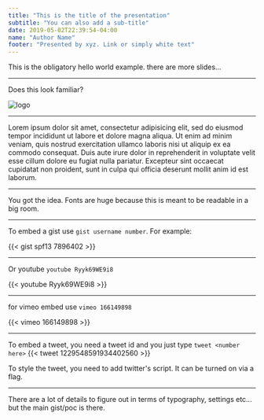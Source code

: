 ```yaml
---
title: "This is the title of the presentation"
subtitle: "You can also add a sub-title"
date: 2019-05-02T22:39:54-04:00
name: "Author Name"
footer: "Presented by xyz. Link or simply white text"
---
```


This is the obligatory hello world example. there are more slides...

---

Does this look familiar?  

![logo](presentation/hello-world/logo.jpg)

---
Lorem ipsum dolor sit amet, consectetur adipisicing elit, sed do eiusmod tempor incididunt ut labore et dolore magna aliqua. Ut enim ad minim veniam, quis nostrud exercitation ullamco laboris nisi ut aliquip ex ea commodo consequat. Duis aute irure dolor in reprehenderit in voluptate velit esse cillum dolore eu fugiat nulla pariatur. Excepteur sint occaecat cupidatat non proident, sunt in culpa qui officia deserunt mollit anim id est laborum.

----

You got the idea. Fonts are huge because this is meant to be readable in a big room.

---

To embed a gist use `gist username number`. For example:

{{< gist spf13 7896402 >}}

---

Or youtube `youtube Ryyk69WE9i8`

{{< youtube Ryyk69WE9i8 >}}

---

for vimeo embed use `vimeo 166149898`

{{< vimeo 166149898 >}}

---

To embed a tweet, you need a tweet id and you just type `tweet <number here>`
{{< tweet 1229548591934402560 >}}


To style the tweet, you need to add twitter's script. It can be turned on via a flag.


---
There are a lot of details to figure out in terms of typography, settings etc... but the main gist/poc is there.

